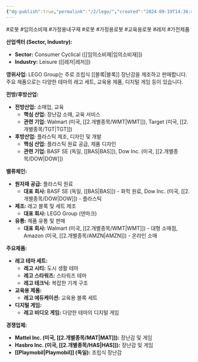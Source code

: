 ```yaml
---
{"dg-publish":true,"permalink":"/2/lego/","created":"2024-09-19T14:36:46.867+09:00","updated":"2025-06-03T20:05:59.869+09:00"}
---
```


#로봇  #임의소비재 #가정용내구재 #로봇 #가정용로봇 #교육용로봇 #레저 #가전제품

**산업섹터 (Sector, Industry):**

- **Sector:** Consumer Cyclical ([[임의소비재\|임의소비재]])
- **Industry:** Leisure ([[레저\|레저]])

**영위사업:** LEGO Group는 주로 조립식 [[블록\|블록]] 장난감을 제조하고 판매합니다. 주요 제품으로는 다양한 테마의 레고 세트, 교육용 제품, 디지털 게임 등이 있습니다.

**전방/후방산업:**

- **전방산업:** 소매업, 교육
    - **핵심 산업:** 장난감 소매, 교육 서비스
    - **관련 기업:** Walmart (미국, [[2.개별종목/WMT\|WMT]]), Target (미국, [[2.개별종목/TGT\|TGT]])
- **후방산업:** 플라스틱 제조, 디자인 및 개발
    - **핵심 산업:** 플라스틱 원료 공급, 제품 디자인
    - **관련 기업:** BASF SE (독일, [[BAS\|BAS]]), Dow Inc. (미국, [[2.개별종목/DOW\|DOW]])

**밸류체인:**

- **원자재 공급:** 플라스틱 원료
    - **대표 회사:** BASF SE (독일, [[BAS\|BAS]]) - 화학 원료, Dow Inc. (미국, [[2.개별종목/DOW\|DOW]]) - 플라스틱
- **제조:** 레고 블록 및 세트 제조
    - **대표 회사:** LEGO Group (덴마크)
- **유통:** 제품 유통 및 판매
    - **대표 회사:** Walmart (미국, [[2.개별종목/WMT\|WMT]]) - 대형 소매점, Amazon (미국, [[2.개별종목/AMZN\|AMZN]]) - 온라인 소매

**주요제품:**

- **레고 테마 세트:**
    - **레고 시티:** 도시 생활 테마
    - **레고 스타워즈:** 스타워즈 테마
    - **레고 테크닉:** 복잡한 기계 구조
- **교육용 제품:**
    - **레고 에듀케이션:** 교육용 블록 세트
- **디지털 게임:**
    - **레고 비디오 게임:** 다양한 테마의 디지털 게임

**경쟁업체:**

- **Mattel Inc. (미국, [[2.개별종목/MAT\|MAT]]):** 장난감 및 게임
- **Hasbro Inc. (미국, [[2.개별종목/HAS\|HAS]]):** 장난감 및 게임
- **[[Playmobil\|Playmobil]] (독일):** 조립식 장난감
